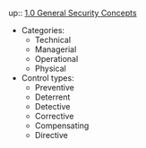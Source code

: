 up:: [1.0 General Security Concepts](1.0%20General%20Security%20Concepts.md)

- Categories:
	- Technical
	- Managerial
	- Operational
	- Physical
- Control types:
	- Preventive 
	- Deterrent
	- Detective
	- Corrective
	- Compensating
	- Directive